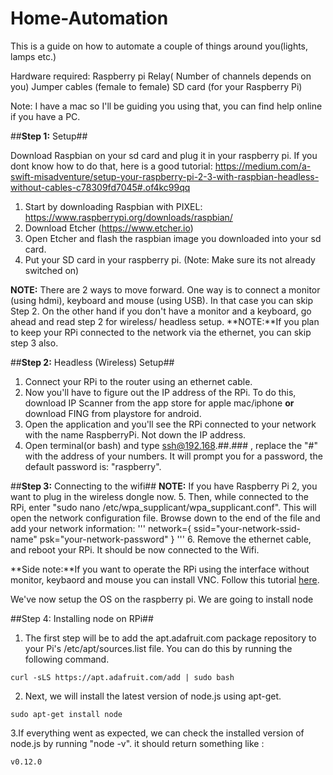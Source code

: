 # Home-Automation
This is a guide on how to automate a couple of things around you(lights, lamps etc.) 

Hardware required: Raspberry pi Relay( Number of channels depends on you) Jumper cables (female to female) SD card (for your Raspberry Pi)

Note: I have a mac so I'll be guiding you using that, you can find help online if you have a PC.

##**Step 1:** Setup##

Download Raspbian on your sd card and plug it in your raspberry pi. If you dont know how to do that, here is a good tutorial: https://medium.com/a-swift-misadventure/setup-your-raspberry-pi-2-3-with-raspbian-headless-without-cables-c78309fd7045#.of4kc99qq
1. Start by downloading Raspbian with PIXEL: https://www.raspberrypi.org/downloads/raspbian/
2. Download Etcher (https://www.etcher.io) 
3. Open Etcher and flash the raspbian image you downloaded into your sd card.
4. Put your SD card in your raspberry pi. (Note: Make sure its not already switched on)

**NOTE:** There are 2 ways to move forward. One way is to connect a monitor (using hdmi), keyboard and mouse (using USB). In that case you can skip Step 2. On the other hand if you don't have a monitor and a keyboard, go ahead and read step 2 for wireless/ headless setup.
**NOTE:**If you plan to keep your RPi connected to the network via the ethernet, you can skip step 3 also.


##**Step 2:** Headless (Wireless) Setup##
1. Connect your RPi to the router using an ethernet cable. 
2. Now you'll have to figure out the IP address of the RPi. To do this, download IP Scanner from the app store for apple mac/iphone **or** download FING from playstore for android. 
3. Open the application and you'll see the RPi connected to your network with the name RaspberryPi. Not down the IP address.
4. Open terminal(or bash) and type ssh@192.168.##.### , replace the "#" with the address of your numbers. It will prompt you for a password, the default password is: "raspberry".

##**Step 3:** Connecting to the wifi##
**NOTE:** If you have Raspberry Pi 2, you want to plug in the wireless dongle now.
5. Then, while connected to the RPi, enter "sudo nano /etc/wpa_supplicant/wpa_supplicant.conf". This will open the network configuration file. Browse down to the end of the file and add your network information:
'''
network={
    ssid="your-network-ssid-name"
    psk="your-network-password"
}
'''
6. Remove the ethernet cable, and reboot your RPi. It should be now connected to the Wifi.

**Side note:**If you want to operate the RPi using the interface without monitor, keybaord and mouse you can install VNC. Follow this tutorial [here](https://www.youtube.com/watch?v=c5QCoh8S0N4&t=121s).

We've now setup the OS on the raspberry pi. 
We are going to install node

##Step 4: Installing node on RPi##
1. The first step will be to add the apt.adafruit.com package repository to your Pi's /etc/apt/sources.list file. You can do this by running the following command.
```
curl -sLS https://apt.adafruit.com/add | sudo bash
```
2. Next, we will install the latest version of node.js using apt-get.
```
sudo apt-get install node
```
3.If everything went as expected, we can check the installed version of node.js by running "node -v". it should return something like : 
```
v0.12.0
```


 
